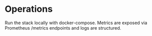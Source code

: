 # Operations

Run the stack locally with docker-compose. Metrics are exposed via Prometheus /metrics endpoints and logs are structured.
